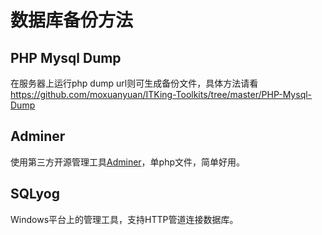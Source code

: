 # 数据库备份方法

## PHP Mysql Dump 
在服务器上运行php dump url则可生成备份文件，具体方法请看<https://github.com/moxuanyuan/ITKing-Toolkits/tree/master/PHP-Mysql-Dump>

## Adminer
使用第三方开源管理工具[Adminer](https://www.adminer.org/)，单php文件，简单好用。

## SQLyog
Windows平台上的管理工具，支持HTTP管道连接数据库。